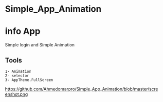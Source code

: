 # Simple_App_Animation

# info App

Simple login and Simple Animation 

## Tools
    1- Animation
    2- selector
    3- AppTheme.FullScreen

    
https://github.com/Ahmedomarpro/Simple_App_Animation/blob/master/screenshot.png
